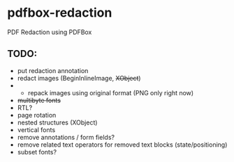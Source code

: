 # pdfbox-redaction
PDF Redaction using PDFBox

## TODO:
- put redaction annotation
- redact images (BeginInlineImage, ~~XObject~~)
- - repack images using original format (PNG only right now)
- ~~multibyte fonts~~
- RTL?
- page rotation
- nested structures (XObject)
- vertical fonts
- remove annotations / form fields?
- remove related text operators for removed text blocks (state/positioning)
- subset fonts?
